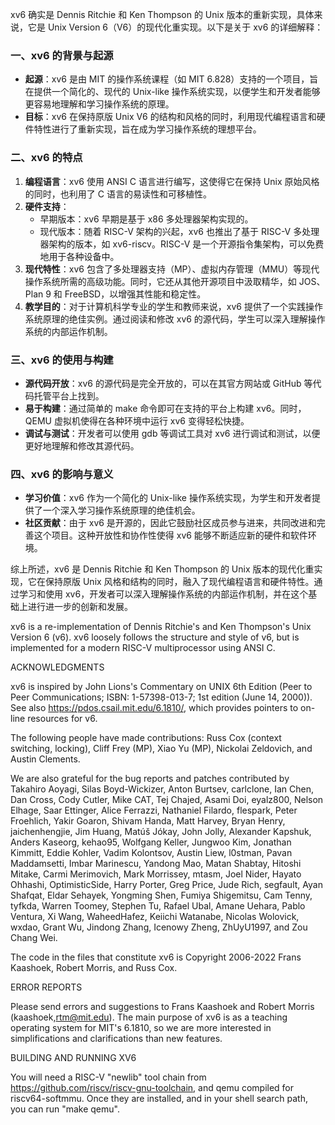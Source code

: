 
xv6 确实是 Dennis Ritchie 和 Ken Thompson 的 Unix 版本的重新实现，具体来说，它是 Unix Version 6（V6）的现代化重实现。以下是关于 xv6 的详细解释：

### 一、xv6 的背景与起源

* **起源**：xv6 是由 MIT 的操作系统课程（如 MIT 6.828）支持的一个项目，旨在提供一个简化的、现代的 Unix-like 操作系统实现，以便学生和开发者能够更容易地理解和学习操作系统的原理。
* **目标**：xv6 在保持原版 Unix V6 的结构和风格的同时，利用现代编程语言和硬件特性进行了重新实现，旨在成为学习操作系统的理想平台。

### 二、xv6 的特点

1. **编程语言**：xv6 使用 ANSI C 语言进行编写，这使得它在保持 Unix 原始风格的同时，也利用了 C 语言的易读性和可移植性。
2. **硬件支持**：
   * 早期版本：xv6 早期是基于 x86 多处理器架构实现的。
   * 现代版本：随着 RISC-V 架构的兴起，xv6 也推出了基于 RISC-V 多处理器架构的版本，如 xv6-riscv。RISC-V 是一个开源指令集架构，可以免费地用于各种设备中。
3. **现代特性**：xv6 包含了多处理器支持（MP）、虚拟内存管理（MMU）等现代操作系统所需的高级功能。同时，它还从其他开源项目中汲取精华，如 JOS、Plan 9 和 FreeBSD，以增强其性能和稳定性。
4. **教学目的**：对于计算机科学专业的学生和教师来说，xv6 提供了一个实践操作系统原理的绝佳实例。通过阅读和修改 xv6 的源代码，学生可以深入理解操作系统的内部运作机制。

### 三、xv6 的使用与构建

* **源代码开放**：xv6 的源代码是完全开放的，可以在其官方网站或 GitHub 等代码托管平台上找到。
* **易于构建**：通过简单的 make 命令即可在支持的平台上构建 xv6。同时，QEMU 虚拟机使得在各种环境中运行 xv6 变得轻松快捷。
* **调试与测试**：开发者可以使用 gdb 等调试工具对 xv6 进行调试和测试，以便更好地理解和修改其源代码。

### 四、xv6 的影响与意义

* **学习价值**：xv6 作为一个简化的 Unix-like 操作系统实现，为学生和开发者提供了一个深入学习操作系统原理的绝佳机会。
* **社区贡献**：由于 xv6 是开源的，因此它鼓励社区成员参与进来，共同改进和完善这个项目。这种开放性和协作性使得 xv6 能够不断适应新的硬件和软件环境。

综上所述，xv6 是 Dennis Ritchie 和 Ken Thompson 的 Unix 版本的现代化重实现，它在保持原版 Unix 风格和结构的同时，融入了现代编程语言和硬件特性。通过学习和使用 xv6，开发者可以深入理解操作系统的内部运作机制，并在这个基础上进行进一步的创新和发展。













xv6 is a re-implementation of Dennis Ritchie's and Ken Thompson's Unix
Version 6 (v6).  xv6 loosely follows the structure and style of v6,
but is implemented for a modern RISC-V multiprocessor using ANSI C.

ACKNOWLEDGMENTS

xv6 is inspired by John Lions's Commentary on UNIX 6th Edition (Peer
to Peer Communications; ISBN: 1-57398-013-7; 1st edition (June 14,
2000)).  See also https://pdos.csail.mit.edu/6.1810/, which provides
pointers to on-line resources for v6.

The following people have made contributions: Russ Cox (context switching,
locking), Cliff Frey (MP), Xiao Yu (MP), Nickolai Zeldovich, and Austin
Clements.

We are also grateful for the bug reports and patches contributed by
Takahiro Aoyagi, Silas Boyd-Wickizer, Anton Burtsev, carlclone, Ian
Chen, Dan Cross, Cody Cutler, Mike CAT, Tej Chajed, Asami Doi,
eyalz800, Nelson Elhage, Saar Ettinger, Alice Ferrazzi, Nathaniel
Filardo, flespark, Peter Froehlich, Yakir Goaron, Shivam Handa, Matt
Harvey, Bryan Henry, jaichenhengjie, Jim Huang, Matúš Jókay, John
Jolly, Alexander Kapshuk, Anders Kaseorg, kehao95, Wolfgang Keller,
Jungwoo Kim, Jonathan Kimmitt, Eddie Kohler, Vadim Kolontsov, Austin
Liew, l0stman, Pavan Maddamsetti, Imbar Marinescu, Yandong Mao, Matan
Shabtay, Hitoshi Mitake, Carmi Merimovich, Mark Morrissey, mtasm, Joel
Nider, Hayato Ohhashi, OptimisticSide, Harry Porter, Greg Price, Jude
Rich, segfault, Ayan Shafqat, Eldar Sehayek, Yongming Shen, Fumiya
Shigemitsu, Cam Tenny, tyfkda, Warren Toomey, Stephen Tu, Rafael Ubal,
Amane Uehara, Pablo Ventura, Xi Wang, WaheedHafez, Keiichi Watanabe,
Nicolas Wolovick, wxdao, Grant Wu, Jindong Zhang, Icenowy Zheng,
ZhUyU1997, and Zou Chang Wei.


The code in the files that constitute xv6 is
Copyright 2006-2022 Frans Kaashoek, Robert Morris, and Russ Cox.

ERROR REPORTS

Please send errors and suggestions to Frans Kaashoek and Robert Morris
(kaashoek,rtm@mit.edu).  The main purpose of xv6 is as a teaching
operating system for MIT's 6.1810, so we are more interested in
simplifications and clarifications than new features.

BUILDING AND RUNNING XV6

You will need a RISC-V "newlib" tool chain from
https://github.com/riscv/riscv-gnu-toolchain, and qemu compiled for
riscv64-softmmu.  Once they are installed, and in your shell
search path, you can run "make qemu".
